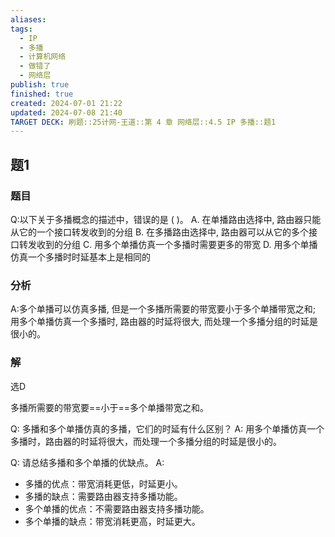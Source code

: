 ```yaml
---
aliases: 
tags:
  - IP
  - 多播
  - 计算机网络
  - 做错了
  - 网络层
publish: true
finished: true
created: 2024-07-01 21:22
updated: 2024-07-08 21:40
TARGET DECK: 刷题::25计网-王道::第 4 章 网络层::4.5 IP 多播::题1
---
```


## 题1
### 题目
Q:以下关于多播概念的描述中，错误的是 ( )。
A. 在单播路由选择中, 路由器只能从它的一个接口转发收到的分组
B. 在多播路由选择中, 路由器可以从它的多个接口转发收到的分组
C. 用多个单播仿真一个多播时需要更多的带宽
D. 用多个单播仿真一个多播时时延基本上是相同的
### 分析
A:多个单播可以仿真多播, 但是一个多播所需要的带宽要小于多个单播带宽之和; 用多个单播仿真一个多播时, 路由器的时延将很大, 而处理一个多播分组的时延是很小的。
### 解
选D




多播所需要的带宽要==小于==多个单播带宽之和。




Q: 多播和多个单播仿真的多播，它们的时延有什么区别？
A: 用多个单播仿真一个多播时，路由器的时延将很大，而处理一个多播分组的时延是很小的。




Q: 请总结多播和多个单播的优缺点。
A: 
- 多播的优点：带宽消耗更低，时延更小。
- 多播的缺点：需要路由器支持多播功能。
- 多个单播的优点：不需要路由器支持多播功能。
- 多个单播的缺点：带宽消耗更高，时延更大。


